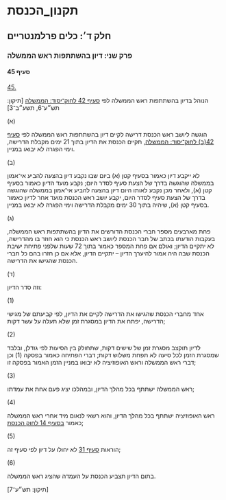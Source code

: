 # תקנון_הכנסת

## חלק ד׳: כלים פרלמנטריים

### פרק שני: דיון בהשתתפות ראש הממשלה

#### סעיף 45

[45.](https://he.wikisource.org/wiki/תקנון_הכנסת#s_yp_45)

הנוהל בדיון בהשתתפות ראש הממשלה לפי [סעיף 42 לחוק־יסוד: הממשלה](https://he.wikisource.org/wiki/חוק-יסוד:_הממשלה#s_yp_42 "חוק-יסוד: הממשלה") [תיקון: תש״ע־6, תשע״ב־3]

(א)

הוגשה ליושב ראש הכנסת דרישה לקיים דיון בהשתתפות ראש הממשלה לפי [סעיף 42(ב) לחוק־יסוד: הממשלה](https://he.wikisource.org/wiki/חוק-יסוד:_הממשלה#s_yp_42 "חוק-יסוד: הממשלה"), תקיים הכנסת את הדיון בתוך 21 ימים מקבלת הדרישה, וימי הפגרה לא יבואו במניין.

(ב)

לא ייקבע
דיון כאמור בסעיף קטן (א) ביום שבו נקבע דיון בהצעה להביע אי־אמון בממשלה
שהוגשה בדרך של הצעת סעיף לסדר היום; נקבע מועד הדיון כאמור בסעיף קטן (א),
ולאחר מכן נקבע לאותו היום דיון בהצעה להביע אי־אמון בממשלה שהוגשה בדרך
של הצעת סעיף לסדר היום, יקבע יושב ראש הכנסת מועד אחר לדיון כאמור בסעיף
קטן (א), שיהיה בתוך 30 ימים מקבלת הדרישה וימי הפגרה לא יבואו במניין.

(ג)

פחת
מארבעים מספר חברי הכנסת הדורשים את הדיון בהשתתפות ראש הממשלה, בעקבות
הודעתו בכתב של חבר הכנסת ליושב ראש הכנסת כי הוא חוזר בו מהדרישה, לא
יתקיים הדיון; ואולם אם פחת המספר כאמור בתוך 72 שעות שלפני פתיחת ישיבת
הכנסת שבה היה אמור להיערך הדיון – יתקיים הדיון, אלא אם כן חזרו בהם כל
חברי הכנסת שהגישו את הדרישה.

(ד)

וזה סדר הדיון:

(1)

אחד מחברי הכנסת שהגישו את הדרישה לקיים את הדיון, לפי קביעתם של מגישי הדרישה, יפתח את הדיון במסגרת זמן שלא תעלה על עשר דקות;

(2)

לדיון
תוקצב מסגרת זמן של שישים דקות, שתחולק בין הסיעות לפי גודלן, ובלבד שמסגרת
הזמן לכל סיעה לא תפחת משלוש דקות; דברי הפתיחה כאמור בפסקה (1) וכן דברי
ראש הממשלה וראש האופוזיציה לא יבואו במניין הזמן האמור בפסקה זו;

(3)

ראש הממשלה ישתתף בכל מהלך הדיון, ובמהלכו יציג פעם אחת את עמדתו;

(4)

ראש האופוזיציה ישתתף בכל מהלך הדיון, והוא רשאי לנאום מיד אחרי ראש הממשלה כאמור [בסעיף 14 לחוק הכנסת](https://he.wikisource.org/wiki/חוק_הכנסת#s_yp_14 "חוק הכנסת");

(5)

הוראות [סעיף 31](https://he.wikisource.org/wiki/תקנון_הכנסת#s_yp_31) לא יחולו על דיון לפי סעיף זה;

(6)

בתום הדיון תצביע הכנסת על העמדה שהציג ראש הממשלה.

[תיקון: תש״ע־7]
